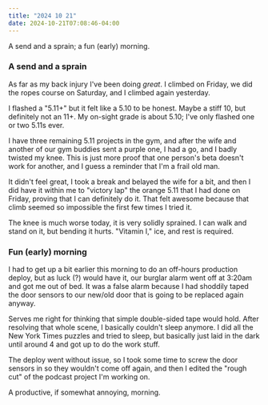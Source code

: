 ```yaml
---
title: "2024 10 21"
date: 2024-10-21T07:08:46-04:00
---
```


A send and a sprain; a fun (early) morning.<!--more-->

### A send and a sprain

As far as my back injury I've been doing *great*. I climbed on Friday, we did
the ropes course on Saturday, and I climbed again yesterday.

I flashed a "5.11+" but it felt like a 5.10 to be honest. Maybe a stiff 10, but
definitely not an 11+. My on-sight grade is about 5.10; I've only flashed one or
two 5.11s ever.

I have three remaining 5.11 projects in the gym, and after the wife and another
of our gym buddies sent a purple one, I had a go, and I badly twisted my knee.
This is just more proof that one person's beta doesn't work for another, and I
guess a reminder that I'm a frail old man.

It didn't feel great, I took a break and belayed the wife for a bit, and then I
did have it within me to "victory lap" the orange 5.11 that I had done on
Friday, proving that I can definitely do it. That felt awesome because that
climb seemed so impossible the first few times I tried it.

The knee is much worse today, it is very solidly sprained. I can walk and stand
on it, but bending it hurts. "Vitamin I," ice, and rest is required.

### Fun (early) morning

I had to get up a bit earlier this morning to do an off-hours production deploy,
but as luck (?) would have it, our burglar alarm went off at 3:20am and got me
out of bed. It was a false alarm because I had shoddily taped the door sensors
to our new/old door that is going to be replaced again anyway.

Serves me right for thinking that simple double-sided tape would hold. After
resolving that whole scene, I basically couldn't sleep anymore. I did all the
New York Times puzzles and tried to sleep, but basically just laid in the dark
until around 4 and got up to do the work stuff.

The deploy went without issue, so I took some time to screw the door sensors
in so they wouldn't come off again, and then I edited the "rough cut" of the
podcast project I'm working on.

A productive, if somewhat annoying, morning.
